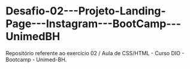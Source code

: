 # Desafio-02---Projeto-Landing-Page---Instagram---BootCamp---UnimedBH
Repositório referente ao exercício 02 / Aula de CSS/HTML - Curso DIO - Bootcamp - Unimed-BH. 
